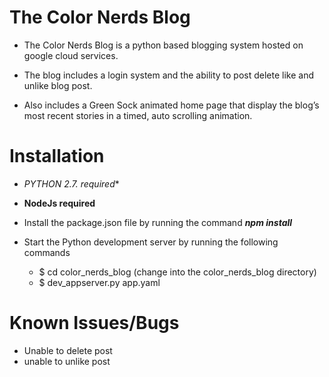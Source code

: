 # The Color Nerds Blog

- The Color Nerds Blog is a python based blogging system hosted on google cloud services. 

- The blog includes a login system and the ability to post delete like and unlike blog post. 

- Also includes a Green Sock animated home page that display the blog’s most recent stories in a timed, 
auto scrolling animation. 


# Installation

- **PYTHON 2.7.* required**

- **NodeJs required**

- Install the package.json file by running the command
    **_npm install_**
    
- Start the Python development server by running the following commands
    - $ cd color_nerds_blog (change into the color_nerds_blog directory)
    - $ dev_appserver.py app.yaml


# Known Issues/Bugs

- Unable to delete post
- unable to unlike post
